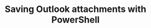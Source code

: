 ---
ref: outlook_saveattachments
title: Saving Outlook attachments with PowerShell
excerpt:
permalink: /:year/:month/:title 
tags: [english, tools, outlook, powershell]
categories: [english, powershell]
lang: en
locale: en-GB
toc: true
---